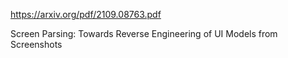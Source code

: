 
https://arxiv.org/pdf/2109.08763.pdf

Screen Parsing: Towards Reverse Engineering of UI Models from Screenshots
